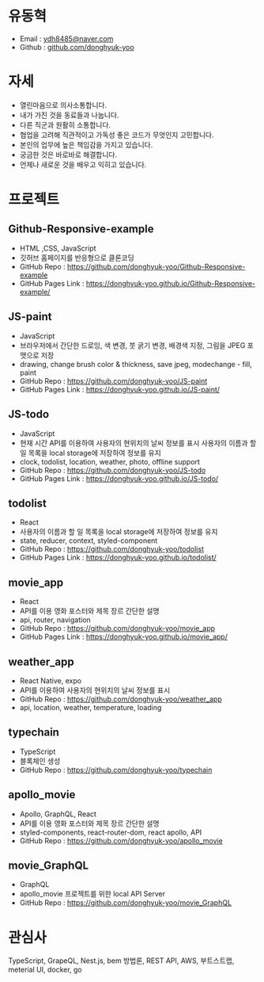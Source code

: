 # 유동혁

* Email : ydh8485@naver.com
* Github : [github.com/donghyuk-yoo](https://github.com/donghyuk-yoo)

# 자세
* 열린마음으로 의사소통합니다.
* 내가 가진 것을 동료들과 나눕니다.
* 다른 직군과 원활히 소통합니다.
* 협업을 고려해 직관적이고 가독성 좋은 코드가 무엇인지 고민합니다.
* 본인의 업무에 높은 책임감을 가지고 있습니다.
* 궁금한 것은 바로바로 해결합니다.
* 언제나 새로운 것을 배우고 익히고 있습니다.

# 프로젝트
## Github-Responsive-example
- HTML ,CSS, JavaScript  
- 깃허브 홈페이지를 반응형으로 클론코딩  
- GitHub Repo : https://github.com/donghyuk-yoo/Github-Responsive-example  
- GitHub Pages Link : https://donghyuk-yoo.github.io/Github-Responsive-example/  

## JS-paint
- JavaScript  
- 브라우저에서 간단한 드로잉, 색 변경, 붓 굵기 변경, 배경색 지정, 그림을 JPEG 포맷으로 저장  
- drawing, change brush color & thickness, save jpeg, modechange - fill, paint  
- GitHub Repo : https://github.com/donghyuk-yoo/JS-paint
- GitHub Pages Link : https://donghyuk-yoo.github.io/JS-paint/  

## JS-todo
- JavaScript  
- 현재 시간 API를 이용하여 사용자의 현위치의 날씨 정보를 표시 사용자의 이름과 할 일 목록을 local storage에 저장하여 정보를 유지  
- clock, todolist, location, weather, photo, offline support  
- GitHub Repo : https://github.com/donghyuk-yoo/JS-todo  
- GitHub Pages Link : https://donghyuk-yoo.github.io/JS-todo/  

## todolist
- React
- 사용자의 이름과 할 일 목록을 local storage에 저장하여 정보를 유지  
- state, reducer, context, styled-component  
- GitHub Repo : https://github.com/donghyuk-yoo/todolist  
- GitHub Pages Link : https://donghyuk-yoo.github.io/todolist/  

## movie_app
- React
- API를 이용 영화 포스터와 제목 장르 간단한 설명  
- api, router, navigation  
- GitHub Repo : https://github.com/donghyuk-yoo/movie_app  
- GitHub Pages Link : https://donghyuk-yoo.github.io/movie_app/  

## weather_app
- React Native, expo  
- API를 이용하여 사용자의 현위치의 날씨 정보를 표시  
- GitHub Repo : https://github.com/donghyuk-yoo/weather_app  
- api, location, weather, temperature, loading  

## typechain 
- TypeScript  
- 블록체인 생성
- GitHub Repo : https://github.com/donghyuk-yoo/typechain  

## apollo_movie
- Apollo, GraphQL, React  
- API를 이용 영화 포스터와 제목 장르 간단한 설명
- styled-components, react-router-dom, react apollo, API
- GitHub Repo : https://github.com/donghyuk-yoo/apollo_movie  

## movie_GraphQL
- GraphQL
- apollo_movie 프로젝트를 위한 local API Server
- GitHub Repo : https://github.com/donghyuk-yoo/movie_GraphQL  

# 관심사
TypeScript, GrapeQL, Nest.js, bem 방법론, REST API, AWS, 부트스트랩, meterial UI, docker, go
